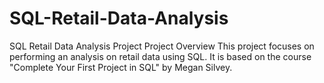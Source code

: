 # SQL-Retail-Data-Analysis
SQL Retail Data Analysis Project Project Overview This project focuses on performing an analysis on retail data using SQL. It is based on the course "Complete Your First Project in SQL" by Megan Silvey.  
